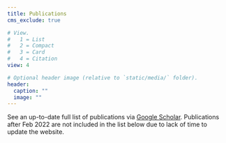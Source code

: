 ```yaml
---
title: Publications
cms_exclude: true

# View.
#   1 = List
#   2 = Compact
#   3 = Card
#   4 = Citation
view: 4

# Optional header image (relative to `static/media/` folder).
header:
  caption: ""
  image: ""
---
```

See an up-to-date full list of publications via [Google Scholar](https://scholar.google.com/citations?hl=en&user=CArrsDMAAAAJ&view_op=list_works&sortby=pubdate). Publications after Feb 2022 are not included in the list below due to lack of time to update the website.

